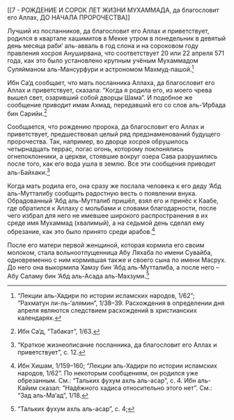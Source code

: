 [[7 - РОЖДЕНИЕ И СОРОК ЛЕТ ЖИЗНИ МУХАММАДА, да благословит его Аллах, ДО НАЧАЛА ПРОРОЧЕСТВА]]

Лучший из посланников, да благословит его Аллах и приветствует, родился в квартале хашимитов в Мекке утром в понедельник в девятый день месяца раби‘ аль-авваль в год слона и на сороковом году правления хосроя Ануширвана, что соответствует 20 или 22 апреля 571 года, как это было установлено крупным учёным Мухаммадом Суляйманом аль-Мансурфури и астрономом Махмуд-пашой.[^1]

Ибн Са‘д сообщает, что мать посланника Аллаха, да благословит его Аллах и приветствует, сказала: “Когда я родила его, из моего чрева вышел свет, озаривший собой дворцы Шама”. И подобное же сообщение приводит имам Ахмад, передавший его со слов аль-‘Ирбада бин Сарийи.[^2]

Сообщается, что рождению пророка, да благословит его Аллах и приветствует, предшествовал целый ряд предзнаменований будущего пророчества. Так, например, во дворце хосроя обрушилось четырнадцать террас, погас огонь, которому поклонялись огнепоклонники, а церкви, стоявшие вокруг озера Сава разрушились после того, как его вода ушла в землю. Все эти сообщения приводит аль-Байхаки.[^3]

Когда мать родила его, она сразу же послала человека к его деду ‘Абд аль-Мутталибу сообщить радостную весть о появлении внука. Обрадованный ‘Абд аль-Мутталиб пришёл, взял его и принёс к Каабе, где обратился к Аллаху с мольбами и словами благодарности, после чего избрал для него не имевшее широкого распространения в их среде имя Мухаммад (хвалимый), а на седьмой день сделал ему обрезание, как это было принято среди арабов.[^4]

После его матери первой женщиной, которая кормила его своим молоком, стала вольноотпущенница Абу Ляхаба по имени Сувайба, одновременно с ним кормившая также и своего сына по имени Масрух. До него она выкормила Хамзу бин ‘Абд аль-Мутталиба, а после него – Абу Саламу бин ‘Абд аль-Асада аль-Махзуми.[^5]

[^1]: “Лекции аль-Хадири по истории исламских народов, 1/62”; “Рахматун ли-ль-‘алямин”, 1/38–39. 
Расхождения в определении дня апреля являются следствием расхождений в христианских календарях.

[^2]: Ибн Са‘д, “Табакат”, 1/63.

[^3]: “Краткое жизнеописание посланника, да благословит его Аллах и приветствует”, с. 12.

[^4]: Ибн Хишам, 1/159–160; “Лекции аль-Хадири по истории исламских народов, 1/62”. По некоторым сообщениям, он родился уже обрезанным. См.: “Тальких фухум ахль аль-асар”, с. 4. Ибн аль-Кайим сказал: “Надёжного хадиса относительно этого нет”. См.: “Зад аль-Ма‘ад”, 1/18.

[^5]: “Тальких фухум ахль аль-асар”, с. 4;

